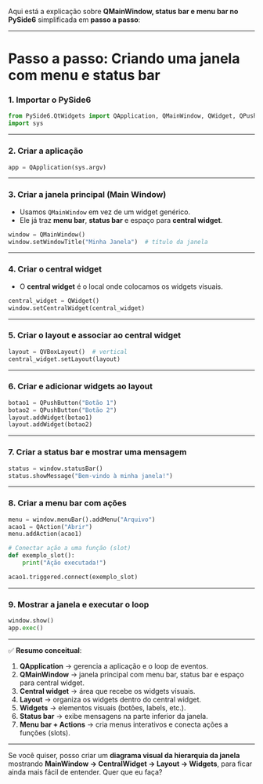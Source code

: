 Aqui está a explicação sobre **QMainWindow, status bar e menu bar no PySide6** simplificada em **passo a passo**:

---

# Passo a passo: Criando uma janela com menu e status bar

### 1. Importar o PySide6

```python
from PySide6.QtWidgets import QApplication, QMainWindow, QWidget, QPushButton, QVBoxLayout, QAction
import sys
```

---

### 2. Criar a aplicação

```python
app = QApplication(sys.argv)
```

---

### 3. Criar a **janela principal (Main Window)**

* Usamos `QMainWindow` em vez de um widget genérico.
* Ele já traz **menu bar**, **status bar** e espaço para **central widget**.

```python
window = QMainWindow()
window.setWindowTitle("Minha Janela")  # título da janela
```

---

### 4. Criar o **central widget**

* O **central widget** é o local onde colocamos os widgets visuais.

```python
central_widget = QWidget()
window.setCentralWidget(central_widget)
```

---

### 5. Criar o **layout** e associar ao central widget

```python
layout = QVBoxLayout()  # vertical
central_widget.setLayout(layout)
```

---

### 6. Criar e adicionar widgets ao layout

```python
botao1 = QPushButton("Botão 1")
botao2 = QPushButton("Botão 2")
layout.addWidget(botao1)
layout.addWidget(botao2)
```

---

### 7. Criar a **status bar** e mostrar uma mensagem

```python
status = window.statusBar()
status.showMessage("Bem-vindo à minha janela!")
```

---

### 8. Criar a **menu bar** com ações

```python
menu = window.menuBar().addMenu("Arquivo")
acao1 = QAction("Abrir")
menu.addAction(acao1)

# Conectar ação a uma função (slot)
def exemplo_slot():
    print("Ação executada!")

acao1.triggered.connect(exemplo_slot)
```

---

### 9. Mostrar a janela e executar o loop

```python
window.show()
app.exec()
```

---

✅ **Resumo conceitual**:

1. **QApplication** → gerencia a aplicação e o loop de eventos.
2. **QMainWindow** → janela principal com menu bar, status bar e espaço para central widget.
3. **Central widget** → área que recebe os widgets visuais.
4. **Layout** → organiza os widgets dentro do central widget.
5. **Widgets** → elementos visuais (botões, labels, etc.).
6. **Status bar** → exibe mensagens na parte inferior da janela.
7. **Menu bar + Actions** → cria menus interativos e conecta ações a funções (slots).

---

Se você quiser, posso criar um **diagrama visual da hierarquia da janela** mostrando **MainWindow → CentralWidget → Layout → Widgets**, para ficar ainda mais fácil de entender. Quer que eu faça?
